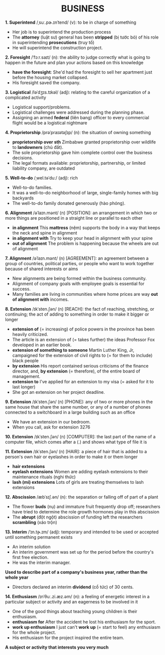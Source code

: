 <h1 align="center"><strong>BUSINESS</strong></h1>

**1. Superintend** /ˌsuː.pɚ.ɪnˈtend/ (v): to be in charge of something
- Her job is to superintend the production process
- The **attorney** (luật sư) general has been **stripped** (bị tước bỏ) of his role in superintending **prosecutions** (truy tố)
- He will superintend the construction project.

**2. Foresight** /ˈfɔːr.saɪt/ (n): the ability to judge correctly what is going to happen in the future and plan your actions based on this knowledge
- **have the foresight**: She'd had the foresight to sell her apartment just before the housing market collapsed.
- His foresight saved the company.

**3. Logistical** /ləˈdʒɪs.tɪkəl/ (adj): relating to the careful organization of a complicated activity
- Logistical support/problems.
- Logistical challenges were addressed during the planning phase.
- Assigning an armed **federal** (liên bang) officer to every commercial flight would be a logistical nightmare

**4. Proprietorship** /prəˈpraɪətəʃɪp/ (n): the situation of owning something
- **proprietorship over sth** Zimbabwe granted proprietorship over wildlife to **landowners** (chủ đất).
- The sole proprietorship gave him complete control over the business decisions.
- The legal formats available: proprietorship, partnership, or limited liability company, are outdated

**5. Well-to-do** /ˌwel.təˈduː/ (adj): rich
- Well-to-do families.
- It was a well-to-do neighborhood of large, single-family homes with big backyards
- The well-to-do family donated generously (hào phóng).

**6. Alignment** /əˈlaɪn.mənt/ (n) [POSITION]: an arrangement in which two or more things are positioned in a straight line or parallel to each other
- **in alignment** This **mattress** (nệm) supports the body in a way that keeps the neck and spine in alignment
- **in alignment with** Try to keep your head in alignment with your spine
- **out of alignment** The problem is happening because the wheels are out of alignment

**7. Alignment** /əˈlaɪn.mənt/ (n) [AGREEMENT]: an agreement between a group of countries, political parties, or people who want to work together because of shared interests or aims
- New alignments are being formed within the business community.
- Alignment of company goals with employee goals is essential for success.
- Many families are living in communities where home prices are way **out of alignment with** incomes.

**8. Extension** /ɪkˈsten.ʃən/ (n) [REACH]: the fact of reaching, stretching, or continuing; the act of adding to something in order to make it bigger or longer

- **extension of** (= increasing) of police powers in the province has been heavily criticized.
- The article is an extension of (= takes further) the ideas Professor Fox developed in an earlier book.
- **extension of something to someone** Martin Luther King, Jr, campaigned for the extension of civil rights to (= for them to include) black people
- **by extension** His report contained serious criticisms of the finance director, and, **by extension** (= therefore), of the entire board of management.
- **extension to** I've applied for an extension to my visa (= asked for it to last longer)
- She got an extension on her project deadline.

**9. Extension** /ɪkˈsten.ʃən/ (n) [PHONE]: any of two or more phones in the same house that share the same number, or any of a number of phones connected to a switchboard in a large building such as an office
- We have an extension in our bedroom.
- When you call, ask for extension 3276

**10. Extension** /ɪkˈsten.ʃən/ (n) [COMPUTER]: the last part of the name of a computer file, which comes after a (.) and shows what type of file it is

**11. Extension** /ɪkˈsten.ʃən/ (n) [HAIR]: a piece of hair that is added to a person's own hair or eyelashes in order to make it or them longer
- **hair extensions**
- **eyelash extensions** Women are adding eyelash extensions to their maintenance rituals (nghi thức)
- **lash (mi) extensions** Lots of girls are treating themselves to lash extensions

**12. Abscission** /æbˈsɪʃ.ən/ (n): the separation or falling off of part of a plant
- The flower **buds** (nụ) and immature fruit frequently drop off; researchers have tried to determine the role growth hormones play in this abscission
- The **abrupt** (đột ngột) abscission of funding left the researchers **scrambling** (xáo trộn)

**13. Interim** /ˈɪn.t̬ɚ.ɪm/ (adj): temporary and intended to be used or accepted until something permanent exists
- An interim solution
- An interim government was set up for the period before the country's first free election.
- He was the interim manager.

**Used to describe part of a company's business year, rather than the whole year**
- Directors declared an interim **dividend** (cổ tức) of 30 cents.

**14. Enthusiasm** /ɪnˈθuː.zi.æz.əm/ (n): a feeling of energetic interest in a particular subject or activity and an eagerness to be involved in it
- One of the good things about teaching young children is their enthusiasm.
- **enthusiasm for** After the accident he lost his enthusiasm for the sport.
- **work up enthusiasm** I just can't **work up** (= start to feel) any enthusiasm for the whole project.
- His enthusiasm for the project inspired the entire team.

**A subject or activity that interests you very much**
